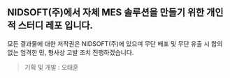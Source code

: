 ## NIDSOFT(주)에서 자체 MES 솔루션을 만들기 위한 개인적 스터디 레포 입니다.

모든 결과물에 대한 저작권은 NIDSOFT(주)에 있으며 무단 배포 및 무단 유출 시 합의 없는 엄격한 민, 형사상 고발 조치 진행하겠습니다.

> 기획 및 개발 : 오태훈
